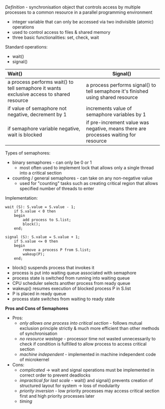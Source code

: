 *Definition* - synchronisation object that controls access by multiple processes to a common resource in a parallel programming environment
- integer variable that can only be accessed via two indivisible (atomic) operations
- used to control access to files & shared memory
- three basic functionalities: set, check, wait

Standard operations:
- wait()
- signal()

| Wait()                                                                                   | Signal()                                                                            |
|:---------------------------------------------------------------------------------------- | ----------------------------------------------------------------------------------- |
| a process performs wait() to tell semaphore it wants exclusive access to shared resource | a process performs signal() to tell semaphore it's finished using shared resource   |
| if value of semaphore not negative, decrement by 1                                       | increments value of semaphore variables by 1                                        |
| if semaphore variable negative, wait is blocked                                          | if pre-increment value was negative, means there are processes waiting for resource |
Types of semaphores:
- binary semaphores - can only be 0 or 1
	- most often used to implement lock that allows only a single thread into a critical section
- counting / general semaphores - can take on any non-negative value
	- used for "counting" tasks such as creating critical region that allows specified number of threads to enter

Implementation:
``` pseudocode
wait (S): S.value = S.value - 1;
	if S.value < 0 then
	begin
		add process to S.list;
		block();
	end;

signal (S): S.value = S.value + 1;
	if S.value <= 0 then
	begin
		remove a process P from S.list;
		wakeup(P);
	end;
```
- block() suspends process that invokes it
- process is put into waiting queue associated with semaphore
- process state is switched from running into waiting queue
- CPU scheduler selects another process from  ready queue
- wakeup() resumes execution of blocked process P in S.list
- P is placed in ready queue
- process state switches from waiting to ready state

**Pros and Cons of Semaphores**
- Pros:
	- *only allows one process into critical section* - follows mutual exclusion principle strictly & much more efficient than other methods of synchronisation
	- *no resource wastage* - processor time not wasted unnecessarily to check if condition is fulfilled to allow process to access critical section
	- *machine independent* - implemented in machine independent code of microkernel
- Cons:
	- *complicated* -> wait and signal operations must be implemented in correct order to prevent deadlocks
	- *impractical for last scale* - wait() and signal() prevents creation of structured layout for system -> loss of modularity
	- *priority inversion* - low priority processes may access critical section first and high priority processes later
	- *timing*
